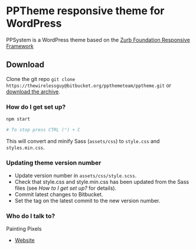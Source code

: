# PPTheme responsive theme for WordPress #

PPSystem is a WordPress theme based on the [Zurb Foundation Responsive Framework](http://foundation.zurb.com/)

## Download

Clone the git repo `git clone https://thewirelessguy@bitbucket.org/ppthemeteam/pptheme.git` or [download the archive](https://bitbucket.org/ppthemeteam/pptheme/downloads/).

### How do I get set up? ###

```sh
npm start

# To stop press CTRL (⌃) + C
```

This will convert and minify Sass (`assets/css`) to `style.css` and `styles.min.css`.

### Updating theme version number ###

* Update version number in `assets/css/style.scss`.
* Check that style.css and style.min.css has been updated from the Sass files (see *How to I get set up?* for details).
* Commit latest changes to Bitbucket.
* Set the tag on the latest commit to the new version number.


### Who do I talk to? ###

Painting Pixels
+ [Website](https://www.paintingpixels.co.uk)